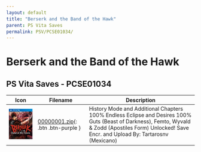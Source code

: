 ```yaml
---
layout: default
title: "Berserk and the Band of the Hawk"
parent: PS Vita Saves
permalink: PSV/PCSE01034/
---
```

# Berserk and the Band of the Hawk

## PS Vita Saves - PCSE01034

| Icon | Filename | Description |
|------|----------|-------------|
| ![Berserk and the Band of the Hawk](icon0.png) | [00000001.zip](00000001.zip){: .btn .btn-purple } | History Mode and Additional Chapters 100%  Endless Eclipse and Desires 100%  Guts (Beast of Darkness), Femto, Wyvald & Zodd (Apostiles Form) Unlocked!  Save Encr. and Upload By: Tartarosnv (Mexicano)  |
